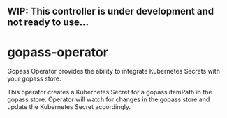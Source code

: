 ## WIP: This controller is under development and not ready to use...


# gopass-operator
Gopass Operator provides the ability to integrate Kubernetes Secrets with your gopass store. 

This operator creates a Kubernetes Secret for a gopass itemPath in the gopass store. 
Operator will watch for changes in the gopass store and update the Kubernetes Secret accordingly.

